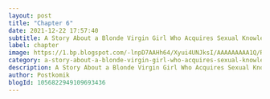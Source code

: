 ```yaml
---
layout: post 
title: "Chapter 6"
date: 2021-12-22 17:57:40
subtitle: A Story About a Blonde Virgin Girl Who Acquires Sexual Knowledge
label: chapter
image: https://1.bp.blogspot.com/-lnpD7AAHh64/Xyui4UNJksI/AAAAAAAAA1Q/RubE5TtHfdIFvev-m-3i6i5HSEw1SLvkACLcBGAsYHQ/s72-c/A-Story-About-a-Blonde-Virgin-Girl-Who-Acquires-Sexual-Knowledge.jpg
category: a-story-about-a-blonde-virgin-girl-who-acquires-sexual-knowledge
description: A Story About a Blonde Virgin Girl Who Acquires Sexual Knowledge Chapter 6 bahasa indonesia 
author: Postkomik
blogId: 1056822949109693436
---
```

